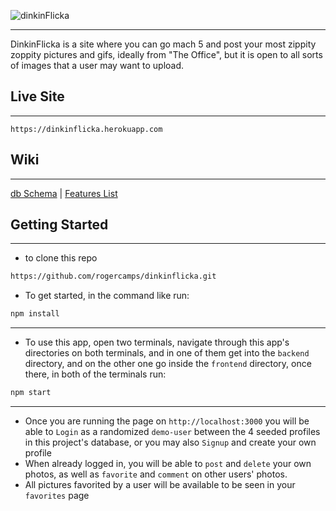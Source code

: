 ![dinkinFlicka](https://user-images.githubusercontent.com/18482572/161409206-5ad1fc24-9b36-4e2c-8d1c-c9c3a0582ee2.png)

***
DinkinFlicka is a site where you can go mach 5 and post your most zippity zoppity pictures and gifs, ideally from "The Office", but it is open to all sorts of images that a user may want to upload.

## Live Site
***
`https://dinkinflicka.herokuapp.com`

## Wiki
***
[db Schema](https://github.com/rogercamps/dinkinflicka/wiki/DB-Schema) |
[Features List](https://github.com/rogercamps/dinkinflicka/wiki/Features)
## Getting Started
***
- to clone this repo
```sh
https://github.com/rogercamps/dinkinflicka.git
```
- To get started, in the command like run:
```sh
npm install
```

***
- To use this app, open two terminals, navigate through this app's directories on both terminals, and in one of them get into the `backend` directory, and on the other one go inside the `frontend` directory, once there, in both of the terminals run:
```sh
npm start
```
***
- Once you are running the page on ```http://localhost:3000``` you will be able to `Login` as a randomized `demo-user` between the 4 seeded profiles in this project's database, or you may also `Signup` and create your own profile
- When already logged in, you will be able to `post` and `delete` your own photos, as well as `favorite` and `comment` on other users' photos.
- All pictures favorited by a user will be available to be seen in your `favorites` page
